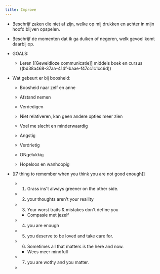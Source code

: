 ```yaml
---
title: Improve
---
```


- Beschrijf zaken die niet af zijn, welke op mij drukken en achter in mijn hoofd blijven opspelen.

- Beschrijf de  momenten dat ik ga duiken of negeren, welk gevoel komt daarbij  op. 

- GOALS:
	 - Leren [[Geweldloze communicatie]] middels boek en cursus ((bd38a468-37aa-414f-baae-f47cc1c1cc6d))

- Wat gebeurt er bij boosheid:
	 - Boosheid naar zelf en anne

	 - Afstand nemen

	 - Verdedigen 

	 - Niet relativeren, kan geen andere opties meer zien 

	 - Voel me slecht en minderwaardig

	 - Angstig

	 - Verdrietig 

	 - ONgelukkig

	 - Hopeloos en wanhoopig

- [[7 thing to remember when you think you are not good enough]]
	 - 1. Grass ins't always greener on the other side.

	 - 2. your thoughts aren't your reallity

	 - 3. Your worst traits & mistakes don't define you
		 - Compasie met jezelf 

	 - 4. you are enough

	 - 5. you deserve to be loved and take care for.

	 - 6. Sometimes all that matters is the here and now.
		 - Wees meer mindfull

	 - 7. you are wothy and you matter.

	 - 
